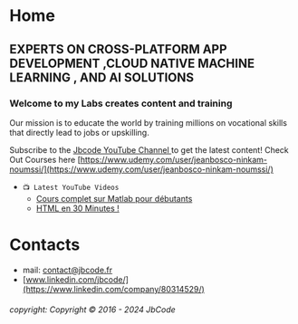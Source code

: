 # Home
## EXPERTS ON CROSS-PLATFORM APP DEVELOPMENT ,CLOUD NATIVE MACHINE LEARNING , AND AI SOLUTIONS

### Welcome to my Labs creates content and training 
Our mission is to educate the world by training millions on vocational skills that directly lead to jobs or upskilling.

Subscribe to the [Jbcode YouTube Channel ](https://www.youtube.com/@JbCode) to get the latest content!
Check Out Courses here [https://www.udemy.com/user/jeanbosco-ninkam-noumssi/](https://www.udemy.com/user/jeanbosco-ninkam-noumssi/)


* `📺 Latest YouTube Videos`
  * [Cours complet sur Matlab pour débutants](https://youtu.be/kKdRgZLVxuQ)
  * [HTML en 30 Minutes !](https://youtu.be/7t60VCmY7bQ)

# Contacts
  * mail: contact@jbcode.fr
  * [www.linkedin.com/jbcode/](https://www.linkedin.com/company/80314529/)








###### copyright: Copyright &copy; 2016 - 2024 JbCode
